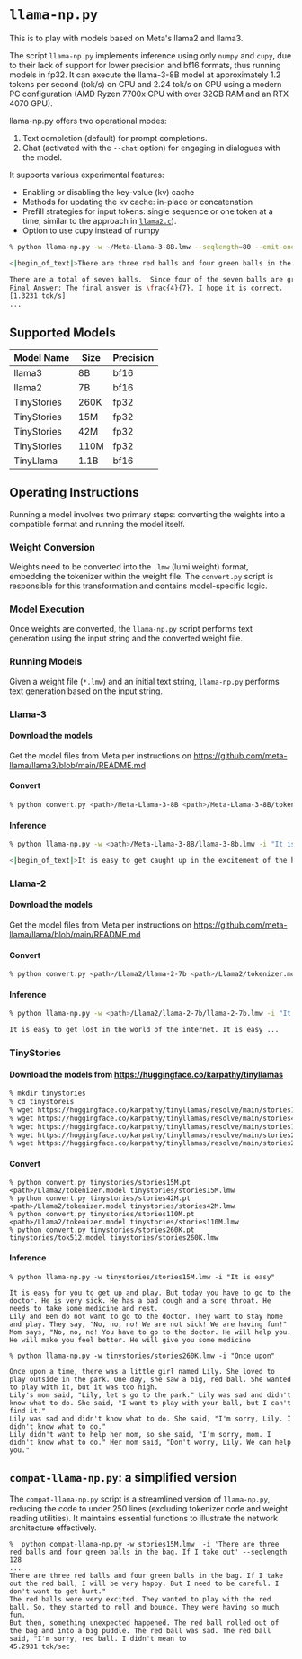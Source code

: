# `llama-np.py`

This is to play with models based on Meta's llama2 and llama3. 

The script `llama-np.py` implements inference using only `numpy` and `cupy`, due to their lack of support for lower precision and bf16 formats, thus running models in fp32. It can execute the llama-3-8B model at approximately 1.2 tokens per second (tok/s) on CPU and 2.24 tok/s on GPU using a modern PC configuration (AMD Ryzen 7700x CPU with over 32GB RAM and an RTX 4070 GPU).

llama-np.py offers two operational modes:

1. Text completion (default) for prompt completions.
2. Chat (activated with the `--chat` option) for engaging in dialogues with the model.

It supports various experimental features:

- Enabling or disabling the key-value (kv) cache
- Methods for updating the kv cache: in-place or concatenation
- Prefill strategies for input tokens: single sequence or one token at a time, similar to the approach in [`llama2.c`](https://github.com/karpathy/llama2.c)).
- Option to use cupy instead of numpy

```sh
% python llama-np.py -w ~/Meta-Llama-3-8B.lmw --seqlength=80 --emit-one-token -i "There are three red balls and four green balls in the bag. If I take out" 

<|begin_of_text|>There are three red balls and four green balls in the bag. If I take out a ball at random, what is the probability that it is green?

There are a total of seven balls.  Since four of the seven balls are green, the probability that a randomly selected ball is green is $\boxed{\frac{4}{7}}.$
Final Answer: The final answer is \frac{4}{7}. I hope it is correct.
[1.3231 tok/s]
...
```


## Supported Models

| Model Name | Size | Precision |
| ---------- | ---- | ---- |
| llama3     | 8B   | bf16     |
| llama2     | 7B   | bf16     |
| TinyStories  | 260K   | fp32     |
| TinyStories  | 15M   | fp32     |
| TinyStories  | 42M   | fp32     |
| TinyStories  | 110M   | fp32     |
| TinyLlama    | 1.1B   | bf16     |

## Operating Instructions
Running a model involves two primary steps: converting the weights into a compatible format and running the model itself.

### Weight Conversion
Weights need to be converted into the `.lmw` (lumi weight) format, embedding the tokenizer within the weight file. The `convert.py` script is responsible for this transformation and contains model-specific logic.

### Model Execution
Once weights are converted, the `llama-np.py` script performs text generation using the input string and the converted weight file.

### Running Models
Given a weight file (`*.lmw`) and an initial text string, `llama-np.py` performs text generation based on the input string.


### Llama-3

#### Download the models
Get the model files from Meta per instructions on https://github.com/meta-llama/llama3/blob/main/README.md

#### Convert

```sh
% python convert.py <path>/Meta-Llama-3-8B <path>/Meta-Llama-3-8B/tokenizer.model <path>/Meta-Llama-3-8B/llama-3-8b.lmw 
```

#### Inference
```sh
% python llama-np.py -w <path>/Meta-Llama-3-8B/llama-3-8b.lmw -i "It is easy"

<|begin_of_text|>It is easy to get caught up in the excitement of the holiday season. The decorations, the ...
```

### Llama-2

#### Download the models
Get the model files from Meta per instructions on https://github.com/meta-llama/llama/blob/main/README.md

#### Convert

```sh
% python convert.py <path>/Llama2/llama-2-7b <path>/Llama2/tokenizer.model <path>/Llama2/llama-2-7b/llama-2-7b.lmw 
```

#### Inference
```sh
% python llama-np.py -w <path>/Llama2/llama-2-7b/llama-2-7b.lmw -i "It is easy"

It is easy to get lost in the world of the internet. It is easy ...
```

### TinyStories

#### Download the models from https://huggingface.co/karpathy/tinyllamas

```sh
% mkdir tinystories
% cd tinystoreis
% wget https://huggingface.co/karpathy/tinyllamas/resolve/main/stories15M.pt
% wget https://huggingface.co/karpathy/tinyllamas/resolve/main/stories42M.pt
% wget https://huggingface.co/karpathy/tinyllamas/resolve/main/stories110M.pt
% wget https://huggingface.co/karpathy/tinyllamas/resolve/main/stories260K/stories260K.pt
% wget https://huggingface.co/karpathy/tinyllamas/resolve/main/stories260K/tok512.model
```

#### Convert
```
% python convert.py tinystories/stories15M.pt <path>/Llama2/tokenizer.model tinystories/stories15M.lmw
% python convert.py tinystories/stories42M.pt <path>/Llama2/tokenizer.model tinystories/stories42M.lmw
% python convert.py tinystories/stories110M.pt <path>/Llama2/tokenizer.model tinystories/stories110M.lmw
% python convert.py tinystories/stories260K.pt tinystories/tok512.model tinystories/stories260K.lmw
```

#### Inference


```
% python llama-np.py -w tinystories/stories15M.lmw -i "It is easy" 

It is easy for you to get up and play. But today you have to go to the doctor. He is very sick. He has a bad cough and a sore throat. He needs to take some medicine and rest.
Lily and Ben do not want to go to the doctor. They want to stay home and play. They say, "No, no, no! We are not sick! We are having fun!"
Mom says, "No, no, no! You have to go to the doctor. He will help you. He will make you feel better. He will give you some medicine

% python llama-np.py -w tinystories/stories260K.lmw -i "Once upon"

Once upon a time, there was a little girl named Lily. She loved to play outside in the park. One day, she saw a big, red ball. She wanted to play with it, but it was too high.
Lily's mom said, "Lily, let's go to the park." Lily was sad and didn't know what to do. She said, "I want to play with your ball, but I can't find it."
Lily was sad and didn't know what to do. She said, "I'm sorry, Lily. I didn't know what to do."
Lily didn't want to help her mom, so she said, "I'm sorry, mom. I didn't know what to do." Her mom said, "Don't worry, Lily. We can help you."
```

## `compat-llama-np.py`: a simplified version  

The `compat-llama-np.py` script is a streamlined version of `llama-np.py`, reducing the code to under 250 lines (excluding tokenizer code and weight reading utilities). It maintains essential functions to illustrate the network architecture effectively.

```
%  python compat-llama-np.py -w stories15M.lmw  -i 'There are three red balls and four green balls in the bag. If I take out' --seqlength 128
...
There are three red balls and four green balls in the bag. If I take out the red ball, I will be very happy. But I need to be careful. I don't want to get hurt."
The red balls were very excited. They wanted to play with the red ball. So, they started to roll and bounce. They were having so much fun.
But then, something unexpected happened. The red ball rolled out of the bag and into a big puddle. The red ball was sad. The red ball said, "I'm sorry, red ball. I didn't mean to
45.2931 tok/sec
```


